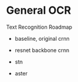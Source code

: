 General OCR  
==

Text Recognition Roadmap  

- baseline, original crnn

- resnet backbone crnn

- stn

- aster
